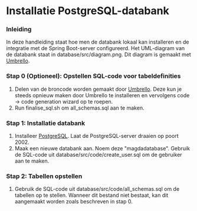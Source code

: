 # Installatie PostgreSQL-databank

### Inleiding

In deze handleiding staat hoe men de databank lokaal kan installeren en de integratie met de Spring Boot-server
configureerd. Het UML-diagram van de databank staat in database/src/diagram.png. Dit diagram is gemaakt
met [Umbrello](https://umbrello.kde.org/).

### Stap 0 (Optioneel): Opstellen SQL-code voor tabeldefinities

1. Delen van de broncode worden gemaakt door [Umbrello](https://umbrello.kde.org/). Deze kun je steeds opnieuw maken
   door Umbrello te installeren en vervolgens code -> code generation wizard op te roepen.
2. Run finalise_sql.sh om all_schemas.sql aan te maken.

### Stap 1: Installatie databank

1. Installeer [PostgreSQL](https://www.postgresql.org/). Laat de PostgreSQL-server draaien op poort 2002.
2. Maak een nieuwe databank aan. Noem deze "magdadatabase". Gebruik de SQL-code uit database/src/code/create_user.sql om
   de gebruiker aan te maken.

### Stap 2: Tabellen opstellen

1. Gebruik de SQL-code uit database/src/code/all_schemas.sql om de tabellen op te stellen. Wanneer dit bestand niet
   bestaat, kan dit aangemaakt worden zoals beschreven in stap 0.
